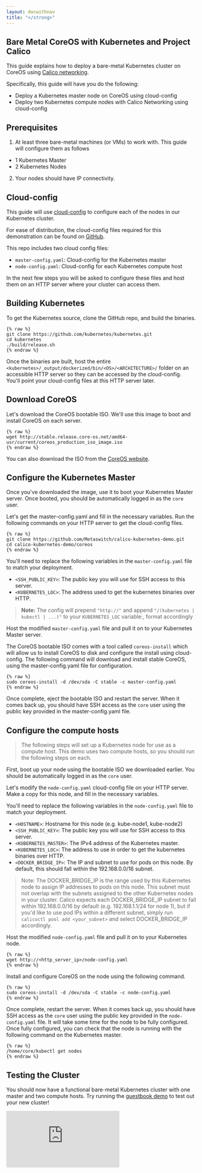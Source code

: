 ```yaml
---
layout: docwithnav
title: "</strong>"
---
```

<!-- BEGIN MUNGE: UNVERSIONED_WARNING -->


<!-- END MUNGE: UNVERSIONED_WARNING -->

Bare Metal CoreOS with Kubernetes and Project Calico
------------------------------------------
This guide explains how to deploy a bare-metal Kubernetes cluster on CoreOS using [Calico networking](http://www.projectcalico.org).

Specifically, this guide will have you do the following:
- Deploy a Kubernetes master node on CoreOS using cloud-config
- Deploy two Kubernetes compute nodes with Calico Networking using cloud-config

## Prerequisites

1. At least three bare-metal machines (or VMs) to work with. This guide will configure them as follows
  - 1 Kubernetes Master
  - 2 Kubernetes Nodes
2. Your nodes should have IP connectivity.

## Cloud-config

This guide will use [cloud-config](https://coreos.com/docs/cluster-management/setup/cloudinit-cloud-config/) to configure each of the nodes in our Kubernetes cluster.

For ease of distribution, the cloud-config files required for this demonstration can be found on [GitHub](https://github.com/projectcalico/calico-kubernetes-coreos-demo).

This repo includes two cloud config files:
- `master-config.yaml`: Cloud-config for the Kubernetes master
- `node-config.yaml`: Cloud-config for each Kubernetes compute host

In the next few steps you will be asked to configure these files and host them on an HTTP server where your cluster can access them.

## Building Kubernetes

To get the Kubernetes source, clone the GitHub repo, and build the binaries.

```
{% raw %}
git clone https://github.com/kubernetes/kubernetes.git
cd kubernetes
./build/release.sh 
{% endraw %}
```

Once the binaries are built, host the entire `<kubernetes>/_output/dockerized/bin/<OS>/<ARCHITECTURE>/` folder on an accessible HTTP server so they can be accessed by the cloud-config.  You'll point your cloud-config files at this HTTP server later.

## Download CoreOS

Let's download the CoreOS bootable ISO.  We'll use this image to boot and install CoreOS on each server.

```
{% raw %}
wget http://stable.release.core-os.net/amd64-usr/current/coreos_production_iso_image.iso
{% endraw %}
```

You can also download the ISO from the [CoreOS website](https://coreos.com/docs/running-coreos/platforms/iso/).

## Configure the Kubernetes Master

Once you've downloaded the image, use it to boot your Kubernetes Master server.  Once booted, you should be automatically logged in as the `core` user.

Let's get the master-config.yaml and fill in the necessary variables.  Run the following commands on your HTTP server to get the cloud-config files.

```
{% raw %}
git clone https://github.com/Metaswitch/calico-kubernetes-demo.git
cd calico-kubernetes-demo/coreos
{% endraw %}
```

You'll need to replace the following variables in the `master-config.yaml` file to match your deployment.
- `<SSH_PUBLIC_KEY>`: The public key you will use for SSH access to this server.
- `<KUBERNETES_LOC>`: The address used to get the kubernetes binaries over HTTP.

> **Note:** The config will prepend `"http://"` and append `"/(kubernetes | kubectl | ...)"` to your `KUBERNETES_LOC` variable:, format accordingly

Host the modified `master-config.yaml` file and pull it on to your Kubernetes Master server.

The CoreOS bootable ISO comes with a tool called `coreos-install` which will allow us to install CoreOS to disk and configure the install using cloud-config.  The following command will download and install stable CoreOS, using the master-config.yaml file for configuration.

```
{% raw %}
sudo coreos-install -d /dev/sda -C stable -c master-config.yaml
{% endraw %}
```

Once complete, eject the bootable ISO and restart the server.  When it comes back up, you should have SSH access as the `core` user using the public key provided in the master-config.yaml file.

## Configure the compute hosts

>The following steps will set up a Kubernetes node for use as a compute host.  This demo uses two compute hosts, so you should run the following steps on each.

First, boot up your node using the bootable ISO we downloaded earlier.  You should be automatically logged in as the `core` user.

Let's modify the `node-config.yaml` cloud-config file on your HTTP server.  Make a copy for this node, and fill in the necessary variables.

You'll need to replace the following variables in the `node-config.yaml` file to match your deployment.
- `<HOSTNAME>`: Hostname for this node (e.g. kube-node1, kube-node2)
- `<SSH_PUBLIC_KEY>`: The public key you will use for SSH access to this server.
- `<KUBERNETES_MASTER>`: The IPv4 address of the Kubernetes master.
- `<KUBERNETES_LOC>`: The address to use in order to get the kubernetes binaries over HTTP.
- `<DOCKER_BRIDGE_IP>`: The IP and subnet to use for pods on this node.  By default, this should fall within the 192.168.0.0/16 subnet.

> Note: The DOCKER_BRIDGE_IP is the range used by this Kubernetes node to assign IP addresses to pods on this node.  This subnet must not overlap with the subnets assigned to the other Kubernetes nodes in your cluster.  Calico expects each DOCKER_BRIDGE_IP subnet to fall within 192.168.0.0/16 by default (e.g. 192.168.1.1/24 for node 1), but if you'd like to use pod IPs within a different subnet, simply run `calicoctl pool add <your_subnet>` and select DOCKER_BRIDGE_IP accordingly.

Host the modified `node-config.yaml` file and pull it on to your Kubernetes node.

```
{% raw %}
wget http://<http_server_ip>/node-config.yaml
{% endraw %}
```

Install and configure CoreOS on the node using the following command.

```
{% raw %}
sudo coreos-install -d /dev/sda -C stable -c node-config.yaml
{% endraw %}
```

Once complete, restart the server.  When it comes back up, you should have SSH access as the `core` user using the public key provided in the `node-config.yaml` file.  It will take some time for the node to be fully configured.  Once fully configured, you can check that the node is running with the following command on the Kubernetes master.

```
{% raw %}
/home/core/kubectl get nodes
{% endraw %}
```

## Testing the Cluster

You should now have a functional bare-metal Kubernetes cluster with one master and two compute hosts.
Try running the [guestbook demo](../../../examples/guestbook/) to test out your new cluster!



<!-- BEGIN MUNGE: GENERATED_ANALYTICS -->
[![Analytics](https://kubernetes-site.appspot.com/UA-36037335-10/GitHub/docs/getting-started-guides/coreos/bare_metal_calico.md?pixel)]()
<!-- END MUNGE: GENERATED_ANALYTICS -->

